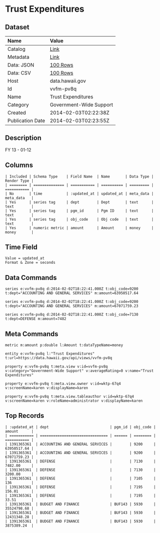 # Trust Expenditures

## Dataset

| Name | Value |
| :--- | :---- |
| Catalog | [Link](https://catalog.data.gov/dataset/trust-expenditures-bc8ec) |
| Metadata | [Link](https://data.hawaii.gov/api/views/vvfm-pv8q) |
| Data: JSON | [100 Rows](https://data.hawaii.gov/api/views/vvfm-pv8q/rows.json?max_rows=100) |
| Data: CSV | [100 Rows](https://data.hawaii.gov/api/views/vvfm-pv8q/rows.csv?max_rows=100) |
| Host | data.hawaii.gov |
| Id | vvfm-pv8q |
| Name | Trust Expenditures |
| Category | Government-Wide Support |
| Created | 2014-02-03T02:22:38Z |
| Publication Date | 2014-02-03T02:23:55Z |

## Description

FY 13 - 01-12

## Columns

```ls
| Included | Schema Type    | Field Name  | Name       | Data Type | Render Type |
| ======== | ============== | =========== | ========== | ========= | =========== |
| No       | time           | :updated_at | updated_at | meta_data | meta_data   |
| Yes      | series tag     | dept        | Dept       | text      | text        |
| Yes      | series tag     | pgm_id      | Pgm ID     | text      | text        |
| Yes      | series tag     | obj_code    | Obj code   | text      | text        |
| Yes      | numeric metric | amount      | Amount     | money     | money       |
```

## Time Field

```ls
Value = updated_at
Format & Zone = seconds
```

## Data Commands

```ls
series e:vvfm-pv8q d:2014-02-02T18:22:41.000Z t:obj_code=9200 t:dept="ACCOUNTING AND GENERAL SERVICES" m:amount=63950517.64

series e:vvfm-pv8q d:2014-02-02T18:22:41.000Z t:obj_code=9200 t:dept="ACCOUNTING AND GENERAL SERVICES" m:amount=67071759.23

series e:vvfm-pv8q d:2014-02-02T18:22:41.000Z t:obj_code=7130 t:dept=DEFENSE m:amount=7482
```

## Meta Commands

```ls
metric m:amount p:double l:Amount t:dataTypeName=money

entity e:vvfm-pv8q l:"Trust Expenditures" t:url=https://data.hawaii.gov/api/views/vvfm-pv8q

property e:vvfm-pv8q t:meta.view v:id=vvfm-pv8q v:category="Government-Wide Support" v:averageRating=0 v:name="Trust Expenditures"

property e:vvfm-pv8q t:meta.view.owner v:id=wktp-67q4 v:screenName=karen v:displayName=karen

property e:vvfm-pv8q t:meta.view.tableauthor v:id=wktp-67q4 v:screenName=karen v:roleName=administrator v:displayName=karen
```

## Top Records

```ls
| :updated_at | dept                            | pgm_id | obj_code | amount      | 
| =========== | =============================== | ====== | ======== | =========== | 
| 1391365361  | ACCOUNTING AND GENERAL SERVICES |        | 9200     | 63950517.64 | 
| 1391365361  | ACCOUNTING AND GENERAL SERVICES |        | 9200     | 67071759.23 | 
| 1391365361  | DEFENSE                         |        | 7130     | 7482.00     | 
| 1391365361  | DEFENSE                         |        | 7130     | 3200.00     | 
| 1391365361  | DEFENSE                         |        | 7105     | 136         | 
| 1391365361  | DEFENSE                         |        | 7195     | 156.01      | 
| 1391365361  | DEFENSE                         |        | 7195     | 33.51       | 
| 1391365361  | BUDGET AND FINANCE              | BUF143 | 5930     | 35524798.68 | 
| 1391365361  | BUDGET AND FINANCE              | BUF143 | 5930     | 12431348.28 | 
| 1391365361  | BUDGET AND FINANCE              | BUF143 | 5930     | 3875389.24  | 
```